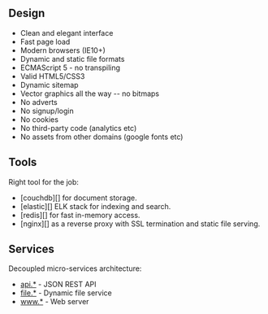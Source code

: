 ## Design

* Clean and elegant interface
* Fast page load
* Modern browsers (IE10+)
* Dynamic and static file formats
* ECMAScript 5 - no transpiling
* Valid HTML5/CSS3
* Dynamic sitemap
* Vector graphics all the way -- no bitmaps
* No adverts
* No signup/login
* No cookies
* No third-party code (analytics etc)
* No assets from other domains (google fonts etc)

## Tools

Right tool for the job:

* [couchdb][] for document storage.
* [elastic][] ELK stack for indexing and search.
* [redis][] for fast in-memory access.
* [nginx][] as a reverse proxy with SSL termination and static file serving.

## Services

Decoupled micro-services architecture:

* [api.*](http://api.spiritualisms.org) - JSON REST API 
* [file.*](http://file.spiritualisms.org) - Dynamic file service
* [www.*](http://www.spiritualisms.org) - Web server

